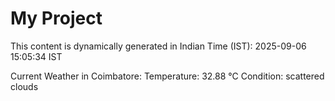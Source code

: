 # My Project

This content is dynamically generated in Indian Time (IST): 2025-09-06 15:05:34 IST


Current Weather in Coimbatore:
Temperature: 32.88 °C
Condition: scattered clouds
